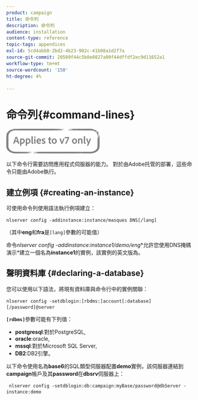 ```yaml
---
product: campaign
title: 命令列
description: 命令列
audience: installation
content-type: reference
topic-tags: appendices
exl-id: 5cd4abb0-2bd2-4b23-902c-41b08a1d2f7a
source-git-commit: 20509f44c5b8e0827a09f44dffdf2ec9d11652a1
workflow-type: tm+mt
source-wordcount: '150'
ht-degree: 4%

---
```


# 命令列{#command-lines}

![](../../assets/v7-only.svg)

以下命令行需要訪問應用程式伺服器的能力。 對於由Adobe托管的部署，這些命令只能由Adobe執行。

## 建立例項 {#creating-an-instance}

可使用命令列使用語法執行例項建立：

```
nlserver config -addinstance:instance/masques DNS[/lang]
```

（其中&#x200B;**eng**&#x200B;和&#x200B;**fra**&#x200B;是`[lang]`參數的可能值）

命令&#x200B;**nlserver config -addinstance:instance1/demo*/eng**&#x200B;允許您使用DNS掩碼演示*建立一個名為&#x200B;**instance1**&#x200B;的實例，該實例的英文版為。

## 聲明資料庫 {#declaring-a-database}

您可以使用以下語法，將現有資料庫與命令行中的實例關聯：

```
nlserver config -setdblogin:[rbdms:]account[:database][/password]@server
```

**`[rdbms]`**&#x200B;參數可能有下列值：

* **postgresql**:對於PostgreSQL,
* **oracle**:oracle,
* **mssql**:對於Microsoft SQL Server,
* **DB2**:DB2引擎。

以下命令使用名為&#x200B;**base6**&#x200B;的SQL類型伺服器配置&#x200B;**demo**&#x200B;實例，該伺服器連結到&#x200B;**campaign**&#x200B;帳戶及其&#x200B;**password**&#x200B;在&#x200B;**dbsrv**&#x200B;伺服器上：

```
 nlserver config -setdblogin:db:campaign:myBase/password@dbServer -instance:demo
```
